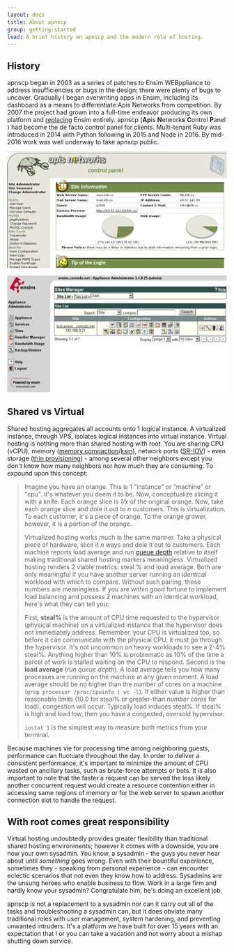 ```yaml
---
layout: docs
title: About apnscp
group: getting-started
lead: A brief history on apnscp and the modern role of hosting.
---
```


## History

apnscp began in 2003 as a series of patches to Ensim WEBppliance to address insufficiencies or bugs in the design; there were plenty of bugs to uncover. Gradually I began overwriting apps in Ensim, including its dashboard as a means to differentiate Apis Networks from competition. By 2007 the project had grown into a full-time endeavor producing its own platform and [replacing](https://updates.hostineer.com/2007/01/v4-platform-release/) Ensim entirely. apnscp (**Ap**is **N**etwork**s** **C**ontrol **P**anel ) had become the de facto control panel for clients. Multi-tenant Ruby was introduced in 2014 with Python following in 2015 and Node in 2016. By mid-2016 work was well underway to take apnscp public.

![apnscp-1.0-2-2004](/images/apnscp-1.0-2-2004.png)

![ssl-ensim1](/images/ssl-ensim1.gif)

## Shared vs Virtual

Shared hosting aggregates all accounts onto 1 logical instance. A virtualized instance, through VPS, isolates logical instances into virtual instance. Virtual hosting is nothing more than shared hosting with root. You are sharing CPU (vCPU), memory ([memory compaction](https://lwn.net/Articles/368869/)/[ksm](http://www.linux-kvm.org/page/KSM)), network ports ([SR-IOV](https://en.wikipedia.org/wiki/Single-root_input/output_virtualization)) - even storage ([thin provisioning](http://www.linux-kvm.org/images/7/77/2012-forum-thin-provisioning.pdf)) - among several other neighbors except you don't know how many neighbors nor how much they are consuming. To expound upon this concept:

> Imagine you have an orange. This is 1 "instance" or "machine" or "cpu". It's whatever you deem it to be. Now, conceptualize slicing it with a knife. Each orange slice is *1/x* of the original orange. Now, take each orange slice and dole it out to *n* customers. This is virtualization. To each customer, it's a piece of orange. To the orange grower, however, it is a portion of the orange.
>
> Virtualized hosting works much in the same manner. Take a physical piece of hardware, slice it *n* ways and dole it out to customers. Each machine reports load average and run [queue depth](https://en.wikipedia.org/wiki/Run_queue) relative to itself making traditional shared hosting markers meaningless. Virtualized hosting renders 2 viable metrics: steal % and load average. Both are only meaningful if you have another server running an *identical* workload with which to compare. Without such pairing, these numbers are meaningless. If you are within good fortune to implement load balancing and possess 2 machines with an identical workload, here's what they can tell you:
>
> First, **steal%** is the amount of CPU time requested to the hypervisor (physical machine) on a virtualized instance that the hypervisor does not immediately address. Remember, your CPU is virtualized too, so before it can communicate with the physical CPU, it must go through the hypervisor. It's not uncommon on heavy workloads to see a 2-4% steal%. Anything higher than 10% is problematic as 10% of the time a parcel of work is stalled waiting on the CPU to respond. Second is the **load average** (*run queue depth*). A load average tells you how many processes are running on the machine at any given moment. A load average should be no higher than the number of cores on a machine (`grep processor /proc/cpuinfo | wc -l`). If either value is higher than reasonable limits (10.0 for steal% or greater-than *number cores* for load), congestion will occur. Typically load induces steal%. If steal% is high and load low, then you have a congested, oversold hypervisor. 
>
> `iostat 1` is the simplest way to measure both metrics from your terminal.

Because machines vie for processing time among neighboring guests, performance can fluctuate throughout the day. In order to deliver a consistent performance, it's important to minimize the amount of CPU wasted on ancillary tasks, such as brute-force attempts or bots. It is also important to note that the faster a request can be served the less likely another concurrent request would create a resource contention either in accessing same regions of memory or for the web server to spawn another connection slot to handle the request.

## With root comes great responsibility

Virtual hosting undoubtedly provides greater flexibility than traditional shared hosting environments; however it comes with a downside, you are now your own sysadmin. You know, a sysadmin - the guys you never hear about until *something* goes wrong. Even with their bountiful experience, sometimes they - speaking from personal experience - can encounter eclectic scenarios that not even they know how to address.  Sysadmins are the unsung heroes who enable business to flow. Work in a large firm and hardly know your sysadmin? Congratulate him; he's doing an excellent job.

apnscp is not a replacement to a sysadmin nor can it carry out all of the tasks and troubleshooting a sysadmin can, but it does obviate many traditional roles with user management, system hardening, and preventing unwanted intruders. It's a platform we have built for over 15 years with an expectation that I or you can take a vacation and not worry about a mishap shutting down service.
